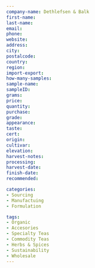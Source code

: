 ```yaml
---
company-name: Dethlefsen & Balk 
first-name: 
last-name: 
email: 
phone: 
website: 
address: 
city: 
postalcode: 
country: 
region: 
import-export: 
how-many-samples:
sample-name:
sampleID:
grams:
price:
quantity:
purchase:
grade:
appearance:
taste:
cert:
origin:
cultivar:
elevation:
harvest-notes:
processing:
harvest-date:
finish-date:
recommended:

categories:
- Sourcing
- Manufactuing
- Formulation

tags:
- Organic
- Accesories
- Specialty Teas 	
- Commodity Teas
- Herbs & Spices
- Sustainability 
- Wholesale
---
```


 
